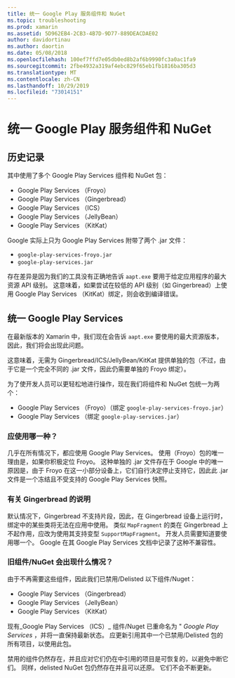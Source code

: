 ```yaml
---
title: 统一 Google Play 服务组件和 NuGet
ms.topic: troubleshooting
ms.prod: xamarin
ms.assetid: 5D962EB4-2CB3-4B7D-9D77-889DEACDAE02
author: davidortinau
ms.author: daortin
ms.date: 05/08/2018
ms.openlocfilehash: 100ef7ffd7e05db0ed8b2af6b9990fc3a0ac1fa9
ms.sourcegitcommit: 2fbe4932a319af4ebc829f65eb1fb1816ba305d3
ms.translationtype: MT
ms.contentlocale: zh-CN
ms.lasthandoff: 10/29/2019
ms.locfileid: "73014151"
---
```

# <a name="unifying-google-play-services-components-and-nuget"></a>统一 Google Play 服务组件和 NuGet

## <a name="history"></a>历史记录

其中使用了多个 Google Play Services 组件和 NuGet 包：

- Google Play Services （Froyo）
- Google Play Services （Gingerbread）
- Google Play Services （ICS）
- Google Play Services （JellyBean）
- Google Play Services （KitKat）

Google 实际上只为 Google Play Services 附带了两个 .jar 文件：

- `google-play-services-froyo.jar`
- `google-play-services.jar`

存在差异是因为我们的工具没有正确地告诉 `aapt.exe` 要用于给定应用程序的最大资源 API 级别。 这意味着，如果尝试在较低的 API 级别（如 Gingerbread）上使用 Google Play Services （KitKat）绑定，则会收到编译错误。

## <a name="unifying-google-play-services"></a>统一 Google Play Services

在最新版本的 Xamarin 中，我们现在会告诉 `aapt.exe` 要使用的最大资源版本，因此，我们将会出现此问题。

这意味着，无需为 Gingerbread/ICS/JellyBean/KitKat 提供单独的包（不过，由于它是一个完全不同的 .jar 文件，因此仍需要单独的 Froyo 绑定）。

为了使开发人员可以更轻松地进行操作，现在我们将组件和 NuGet 包统一为两个：

- Google Play Services （Froyo）（绑定 `google-play-services-froyo.jar`）
- Google Play Services （绑定 `google-play-services.jar`）

### <a name="which-one-should-be-used"></a>应使用哪一种？

几乎在所有情况下，都应使用 Google Play Services。 使用（Froyo）包的唯一理由是，如果你积极定位 Froyo。 这种单独的 .jar 文件存在于 Google 中的唯一原因是，由于 Froyo 在这一小部分设备上，它们自行决定停止支持它，因此此 .jar 文件是一个冻结且不受支持的 Google Play Services 快照。

### <a name="note-about-gingerbread"></a>有关 Gingerbread 的说明

默认情况下，Gingerbread 不支持片段，因此，在 Gingerbread 设备上运行时，绑定中的某些类将无法在应用中使用。 类似 `MapFragment` 的类在 Gingerbread 上不起作用，应改为使用其支持变型 `SupportMapFragment`。 开发人员需要知道要使用哪一个。 Google 在其 Google Play Services 文档中记录了这种不兼容性。

### <a name="what-happens-to-the-old-componentsnugets"></a>旧组件/NuGet 会出现什么情况？

由于不再需要这些组件，因此我们已禁用/Delisted 以下组件/Nuget：

- Google Play Services （Gingerbread）
- Google Play Services （JellyBean）
- Google Play Services （KitKat）

现有_Google Play Services （ICS）_ 组件/Nuget 已重命名为 " _Google Play Services_ ，并将一直保持最新状态。 应更新引用其中一个已禁用/Delisted 包的所有项目，以使用此包。

禁用的组件仍然存在，并且应对它们仍在中引用的项目是可恢复的，以避免中断它们。 同样，delisted NuGet 包仍然存在并且可以还原。 它们不会不断更新。
